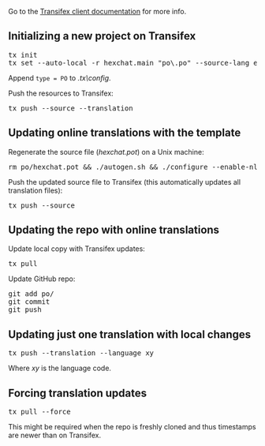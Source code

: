 Go to the [Transifex client documentation](http://help.transifex.com/features/client/index.html) for more info.

## Initializing a new project on Transifex

<pre>
tx init
tx set --auto-local -r hexchat.main "po\<lang>.po" --source-lang en --source-file po\hexchat.pot --execute
</pre>

Append `type = PO` to _.tx\config_.

Push the resources to Transifex:

<pre>
tx push --source --translation
</pre>


## Updating online translations with the template

Regenerate the source file (_hexchat.pot_) on a Unix machine:

<pre>
rm po/hexchat.pot && ./autogen.sh && ./configure --enable-nls && make
</pre>

Push the updated source file to Transifex (this automatically updates all translation files):

<pre>
tx push --source
</pre>


## Updating the repo with online translations

Update local copy with Transifex updates:

<pre>
tx pull
</pre>

Update GitHub repo:

<pre>git add po/
git commit
git push
</pre>


## Updating just one translation with local changes

<pre>
tx push --translation --language xy
</pre>

Where _xy_ is the language code.


## Forcing translation updates

<pre>
tx pull --force
</pre>

This might be required when the repo is freshly cloned and thus timestamps are newer than on Transifex.
